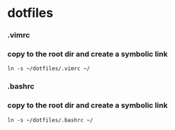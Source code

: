 # dotfiles

### .vimrc

### copy to the root dir and create a symbolic link
```
ln -s ~/dotfiles/.vimrc ~/
```

### .bashrc

### copy to the root dir and create a symbolic link
```
ln -s ~/dotfiles/.bashrc ~/
```
